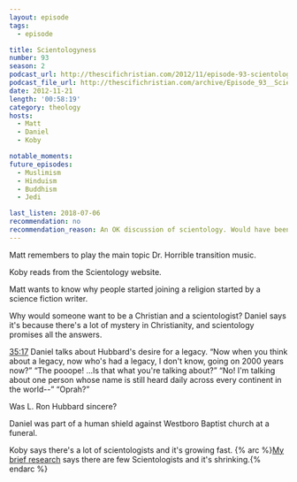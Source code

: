 ```yaml
---
layout: episode
tags:
  - episode

title: Scientologyness
number: 93
season: 2
podcast_url: http://thescifichristian.com/2012/11/episode-93-scientologyness/
podcast_file_url: http://thescifichristian.com/archive/Episode_93__Scientologyness.mp3
date: 2012-11-21
length: '00:58:19'
category: theology
hosts:
  - Matt
  - Daniel
  - Koby

notable_moments:
future_episodes:
  - Muslimism
  - Hinduism
  - Buddhism
  - Jedi

last_listen: 2018-07-06
recommendation: no
recommendation_reason: An OK discussion of scientology. Would have been improved by Koby doing more research.
---
```

Matt remembers to play the main topic Dr. Horrible transition music.

Koby reads from the Scientology website. 

Matt wants to know why people started joining a religion started by a science fiction writer.

Why would someone want to be a Christian and a scientologist? Daniel says it's because there's a lot of mystery in Christianity, and scientology promises all the answers. 

<div class="quote">
  <a class="timestamp tag is-medium is-rounded is-primary" href="http://thescifichristian.com/2012/11/episode-93-scientologyness/#t=35:17">35:17</a>
  <span class="quote-context is-size-6">Daniel talks about Hubbard's desire for a legacy.</span>
  <q class="daniel">Now when you think about a legacy, now who's had a legacy, I don't know, going on 2000 years now?</q>
  <q class="matt">The pooope! ...Is that what you're talking about?</q>
  <q class="daniel">No! I'm talking about one person whose name is still heard daily across every continent in the world--</q>
  <q class="koby">Oprah?</q>
</div>

Was L. Ron Hubbard sincere? 

Daniel was part of a human shield against Westboro Baptist church at a funeral.

Koby says there's a lot of scientologists and it's growing fast. {% arc %}<a href="https://medium.com/how-many-scientologists-are-there-really/counting-scientology-7-best-estimates-7746dc6d59aa">My brief research</a> says there are few Scientologists and it's shrinking.{% endarc %} 